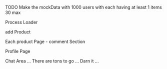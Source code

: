 TODO Make the mockData with 1000 users with each having at least 1 items 30 max

Process Loader

add Product

Each product Page - comment Section

Profile Page

Chat Area ... There are tons to go ... Darn it ...
